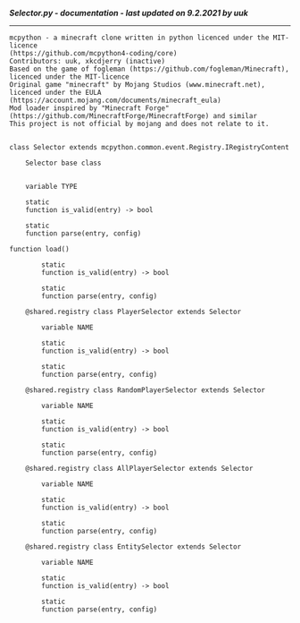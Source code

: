 ***Selector.py - documentation - last updated on 9.2.2021 by uuk***
___

    mcpython - a minecraft clone written in python licenced under the MIT-licence 
    (https://github.com/mcpython4-coding/core)
    Contributors: uuk, xkcdjerry (inactive)
    Based on the game of fogleman (https://github.com/fogleman/Minecraft), licenced under the MIT-licence
    Original game "minecraft" by Mojang Studios (www.minecraft.net), licenced under the EULA
    (https://account.mojang.com/documents/minecraft_eula)
    Mod loader inspired by "Minecraft Forge" (https://github.com/MinecraftForge/MinecraftForge) and similar
    This project is not official by mojang and does not relate to it.


    class Selector extends mcpython.common.event.Registry.IRegistryContent
        
        Selector base class


        variable TYPE

        static
        function is_valid(entry) -> bool

        static
        function parse(entry, config)

    function load()

            static
            function is_valid(entry) -> bool

            static
            function parse(entry, config)

        @shared.registry class PlayerSelector extends Selector

            variable NAME

            static
            function is_valid(entry) -> bool

            static
            function parse(entry, config)

        @shared.registry class RandomPlayerSelector extends Selector

            variable NAME

            static
            function is_valid(entry) -> bool

            static
            function parse(entry, config)

        @shared.registry class AllPlayerSelector extends Selector

            variable NAME

            static
            function is_valid(entry) -> bool

            static
            function parse(entry, config)

        @shared.registry class EntitySelector extends Selector

            variable NAME

            static
            function is_valid(entry) -> bool

            static
            function parse(entry, config)